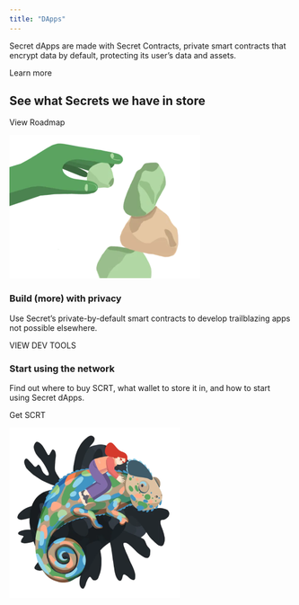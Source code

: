 ```yaml
---
title: "DApps"
---
```



<column id="dapps" class="spacer-s bg-black-gradient">

<block>

<card-grid-v2 title="Secret DApps" header="Secret DApps" collection="dApps" :isPaginated="false"></card-grid-v2>

</block>

</column>









<column class="cosystem-pages ecosystem-pages__learn-more">

<block>

Secret dApps are made with Secret Contracts, private smart contracts that encrypt data by default, protecting its user’s data and assets.

<btn class="text-center no-bg" url="/developers">Learn more</btn>

</block>

</column>









<column number="2" number-m="1" number-s="1" weight="left" class="ecosystem-pages ecosystem-pages__roadmap">

<block>

## See what Secrets we have in store

</block>

<block class="ecosystem-pages ecosystem-pages__action">

<btn class="text-center no-arrow" url="/ecosystem/ecosystem-roadmap">View Roadmap</btn>

</block>

</column>









<column class="ecosystem-pages ecosystem-pages__two-columns" number="2" number-s="1" weight="right">

<block class="ecosystem-pages__two-columns__img">

![](../img/illustration-hand-stone.png)

</block>

<block>

### Build (more) with privacy

Use Secret’s private-by-default smart contracts to develop trailblazing apps not possible elsewhere.

<btn class="text-center no-arrow" url="/developers">VIEW DEV TOOLS</btn>

</block>

</column>









<column class="ecosystem-pages ecosystem-pages__two-columns" number="2" number-s="1" weight="left">

<block>

### Start using the network

Find out where to buy SCRT, what wallet to store it in, and how to start using Secret dApps. 

<btn class="text-center no-arrow" url="/about/about-scrt">Get SCRT</btn>

</block>

<block class="ecosystem-pages__two-columns__img">

![](../img/illustration-riding-scrt.png)

</block>

</column>










